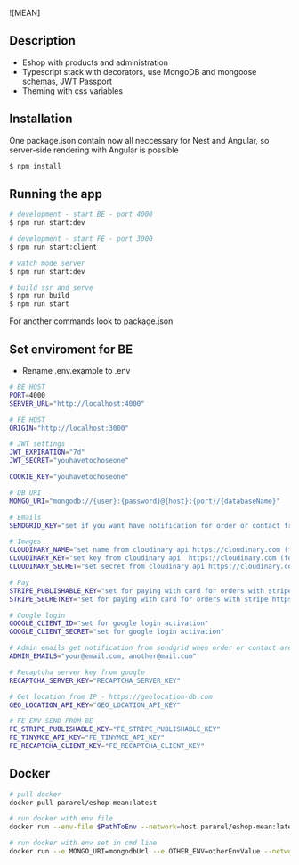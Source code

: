 ![MEAN]
## Description
- Eshop with products and administration
- Typescript stack with decorators, use MongoDB and mongoose schemas, JWT Passport
- Theming with css variables

## Installation 

One package.json contain now all neccessary for Nest and Angular, so server-side rendering with Angular is possible

```bash
$ npm install
```

## Running the app

```bash
# development - start BE - port 4000
$ npm run start:dev

# development - start FE - port 3000
$ npm run start:client

# watch mode server
$ npm run start:dev

# build ssr and serve
$ npm run build
$ npm run start
```

For another commands look to package.json

## Set enviroment for BE 

- Rename .env.example to .env

```bash
# BE HOST
PORT=4000
SERVER_URL="http://localhost:4000"

# FE HOST
ORIGIN="http://localhost:3000"

# JWT settings
JWT_EXPIRATION="7d"
JWT_SECRET="youhavetochoseone"

COOKIE_KEY="youhavetochoseone"

# DB URI
MONGO_URI="mongodb://{user}:{password}@{host}:{port}/{databaseName}"

# Emails
SENDGRID_KEY="set if you want have notification for order or contact from https://sendgrid.com (ADMIN_EMAILS and user will get notification)"

# Images
CLOUDINARY_NAME="set name from cloudinary api https://cloudinary.com (for images upload)"
CLOUDINARY_KEY="set key from cloudinary api  https://cloudinary.com (for images upload)"
CLOUDINARY_SECRET="set secret from cloudinary api https://cloudinary.com (for images upload)"

# Pay
STRIPE_PUBLISHABLE_KEY="set for paying with card for orders with stripe https://stripe.com"
STRIPE_SECRETKEY="set for paying with card for orders with stripe https://stripe.com"

# Google login
GOOGLE_CLIENT_ID="set for google login activation"
GOOGLE_CLIENT_SECRET="set for google login activation"

# Admin emails get notification from sendgrid when order or contact are submitted
ADMIN_EMAILS="your@email.com, another@mail.com"

# Recaptcha server key from google
RECAPTCHA_SERVER_KEY="RECAPTCHA_SERVER_KEY"

# Get location from IP - https://geolocation-db.com
GEO_LOCATION_API_KEY="GEO_LOCATION_API_KEY"

# FE ENV SEND FROM BE
FE_STRIPE_PUBLISHABLE_KEY="FE_STRIPE_PUBLISHABLE_KEY"
FE_TINYMCE_API_KEY="FE_TINYMCE_API_KEY"
FE_RECAPTCHA_CLIENT_KEY="FE_RECAPTCHA_CLIENT_KEY"
```
## Docker

```bash
# pull docker
docker pull pararel/eshop-mean:latest

# run docker with env file
docker run --env-file $PathToEnv --network=host pararel/eshop-mean:latest

# run docker with env set in cmd line
docker run --e MONGO_URI=mongodbUrl --e OTHER_ENV=otherEnvValue --network=host pararel/eshop-mean:latest

```
